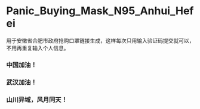 # Panic_Buying_Mask_N95_Anhui_Hefei
用于安徽省合肥市政府抢购口罩链接生成，这样每次只用输入验证码提交就可以，不用再重复输入个人信息。

### 中国加油！

### 武汉加油！

### 山川异域，风月同天！
